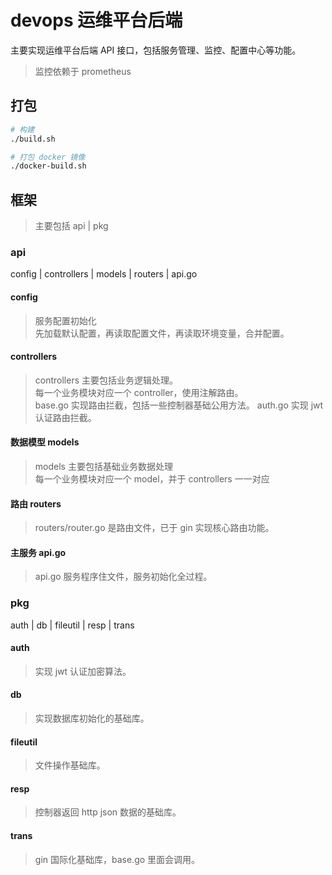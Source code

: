 # devops 运维平台后端

主要实现运维平台后端 API 接口，包括服务管理、监控、配置中心等功能。

> 监控依赖于 prometheus

## 打包

```bash
# 构建
./build.sh

# 打包 docker 镜像
./docker-build.sh
```

## 框架

> 主要包括 api | pkg

### api

config | controllers | models | routers | api.go

#### config

> 服务配置初始化  
> 先加载默认配置，再读取配置文件，再读取环境变量，合并配置。

#### controllers

> controllers 主要包括业务逻辑处理。  
> 每一个业务模块对应一个 controller，使用注解路由。  
> base.go 实现路由拦截，包括一些控制器基础公用方法。
> auth.go 实现 jwt 认证路由拦截。

#### 数据模型 models

> models 主要包括基础业务数据处理  
> 每一个业务模块对应一个 model，并于 controllers 一一对应

#### 路由 routers

> routers/router.go 是路由文件，已于 gin 实现核心路由功能。

#### 主服务 api.go

> api.go 服务程序住文件，服务初始化全过程。

### pkg

auth | db | fileutil | resp | trans

#### auth

> 实现 jwt 认证加密算法。

#### db

> 实现数据库初始化的基础库。

#### fileutil

> 文件操作基础库。

#### resp

> 控制器返回 http json 数据的基础库。

#### trans

> gin 国际化基础库，base.go 里面会调用。
